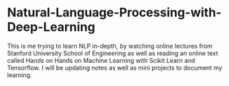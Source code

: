 # Natural-Language-Processing-with-Deep-Learning
This is me trying to learn NLP in-depth, by watching online lectures from Stanford University School of Engineering as well as reading an online text called Hands on Hands on Machine Learning with Scikit Learn and Tensorflow. I will be updating notes as well as mini projects to document my learning. 
